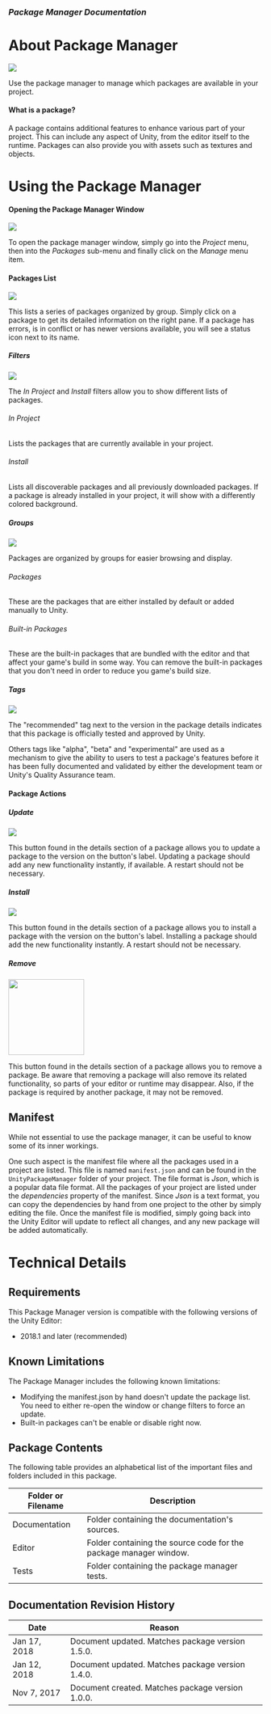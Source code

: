 ### **_Package Manager Documentation_**

# About Package Manager

<img src="Images/window.png">

Use the package manager to manage which packages are available in your project.

#### What is a package?

A package contains additional features to enhance various part of your project. This can include any aspect of Unity, from the editor itself to the runtime. Packages can also provide you with assets such as textures and objects.

# Using the Package Manager

#### Opening the Package Manager Window

<img src="Images/menuitem.png">

To open the package manager window, simply go into the *Project* menu, then into the *Packages* sub-menu and finally click on the *Manage* menu item.

#### Packages List

<img src="Images/list.png">

This lists a series of packages organized by group. Simply click on a package to get its detailed information on the right pane. If a package has errors, is in conflict or has newer versions available, you will see a status icon next to its name.

##### Filters

<img src="Images/filters.png">

The *In Project* and *Install* filters allow you to show different lists of packages.

###### In Project

Lists the packages that are currently available in your project.

###### Install

Lists all discoverable packages and all previously downloaded packages. If a package is already installed in your project, it will show with a differently colored background.

##### Groups

<img src="Images/groups.png">

Packages are organized by groups for easier browsing and display.

###### Packages

These are the packages that are either installed by default or added manually to Unity.

###### Built-in Packages

These are the built-in packages that are bundled with the editor and that affect your game's build in some way. You can remove the built-in packages that you don't need in order to reduce you game's build size.

##### Tags

<img src="Images/recommended.png">

The "recommended" tag next to the version in the package details indicates that this package
is officially tested and approved by Unity.

Others tags like "alpha", "beta" and "experimental" are used as a mechanism to give the ability to users to test a package's features before it has been fully documented and validated by either the development team or Unity's Quality Assurance team.

#### Package Actions

##### Update

<img src="Images/update.png">

This button found in the details section of a package allows you to update a package to the version
on the button's label. Updating a package should add any new functionality instantly, if available.
A restart should not be necessary.

##### Install

<img src="Images/add.png">

This button found in the details section of a package allows you to install a package with the version on the button's label. Installing a package should add the new functionality instantly.
A restart should not be necessary.

##### Remove

<img src="Images/remove.png" height="150px">

This button found in the details section of a package allows you to remove a package. Be aware that removing
a package will also remove its related functionality, so parts of your editor or runtime may disappear.
Also, if the package is required by another package, it may not be removed.

## Manifest

While not essential to use the package manager, it can be useful to know some of its inner workings.

One such aspect is the manifest file where all the packages used in a project are listed. This file is named
`manifest.json` and can be found in the `UnityPackageManager` folder of your project. The
file format is *Json*, which is a popular data file format. All the packages of your project are listed under
the *dependencies* property of the manifest. Since *Json* is a text format, you can copy the dependencies
by hand from one project to the other by simply editing the file. Once the manifest file is modified, simply
going back into the Unity Editor will update to reflect all changes, and any new package will be added
automatically.

# Technical Details

## Requirements

This Package Manager version is compatible with the following versions of the Unity Editor:

* 2018.1 and later (recommended)

## Known Limitations

The Package Manager includes the following known limitations:

* Modifying the manifest.json by hand doesn't update the package list. You need to either re-open the window or change filters to force an update.
* Built-in packages can't be enable or disable right now.

## Package Contents

The following table provides an alphabetical list of the important files and folders included in this package.

|Folder or Filename|Description|
|---|---|
|Documentation|Folder containing the documentation's sources.|
|Editor|Folder containing the source code for the package manager window.|
|Tests|Folder containing the package manager tests.|

## Documentation Revision History

|Date|Reason|
|---|---|
|Jan 17, 2018|Document updated. Matches package version 1.5.0.|
|Jan 12, 2018|Document updated. Matches package version 1.4.0.|
|Nov 7, 2017|Document created. Matches package version 1.0.0.|
